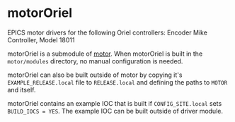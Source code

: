 # motorOriel
EPICS motor drivers for the following Oriel controllers: Encoder Mike Controller, Model 18011

motorOriel is a submodule of [motor](https://github.com/epics-modules/motor).  When motorOriel is built in the ``motor/modules`` directory, no manual configuration is needed.

motorOriel can also be built outside of motor by copying it's ``EXAMPLE_RELEASE.local`` file to ``RELEASE.local`` and defining the paths to ``MOTOR`` and itself.

motorOriel contains an example IOC that is built if ``CONFIG_SITE.local`` sets ``BUILD_IOCS = YES``.  The example IOC can be built outside of driver module.
